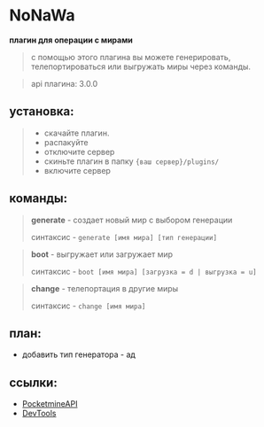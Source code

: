 # NoNaWa 
**плагин для операции с мирами**

> с помощью этого плагина вы можете генерировать, телепортироваться или выгружать миры
> через команды.

> api плагина: 3.0.0

**установка:**
-
> - скачайте плагин.
> - распакуйте
> - отключите сервер
> - скиньте плагин в папку `{ваш сервер}/plugins/`
> - включите сервер

**команды:**
-
> **generate** - создает новый мир с выбором генерации 
> 
> синтаксис - `generate [имя мира] [тип генерации]`

> **boot** - выгружает или загружает мир
>
> синтаксис - `boot [имя мира] [загрузка = d | выгрузка = u]`

> **change** - телепортация в другие миры
>
> синтаксис - `change [имя мира]`

**план:**
-
- добавить тип генератора - ад

**ссылки:**
-
- [PocketmineAPI](https://github.com/pmmp/PocketMine-MP)
- [DevTools](https://github.com/pmmp/DevTools/)